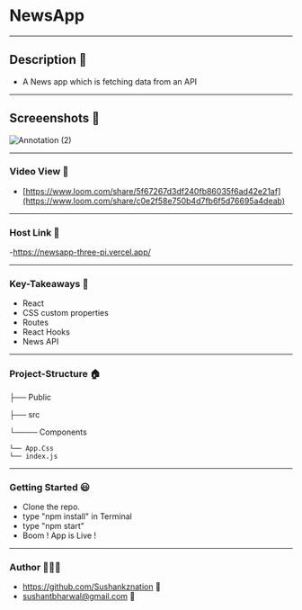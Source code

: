 # NewsApp
------------

## Description 🤙
-  A News app which is fetching data from an API

------------

## Screeenshots 📇
![Annotation (2)](https://user-images.githubusercontent.com/102636327/196757877-3facb1e8-5c98-47d7-b6e6-2c73211c6e39.png)

------------

### Video View 🎥
- [https://www.loom.com/share/5f67267d3df240fb86035f6ad42e21af](https://www.loom.com/share/c0e2f58e750b4d7fb6f5d76695a4deab)

------------

### Host Link 🔗
-https://newsapp-three-pi.vercel.app/

------------

### Key-Takeaways 🔑
- React
- CSS custom properties
- Routes
- React Hooks
- News API

------------

### Project-Structure 🏠
├── Public

├── src

  └──── Components

    └── App.Css
    └── index.js


------------

### Getting Started 😃
- Clone the repo.
- type "npm install" in Terminal
- type "npm start"
- Boom ! App is Live !
------------

### Author 👨🏼‍🎓
- https://github.com/Sushankznation 📩
- sushantbharwal@gmail.com 📧
